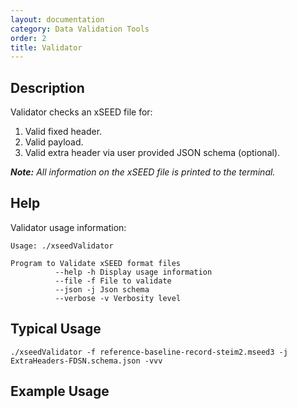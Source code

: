 ```yaml
---
layout: documentation
category: Data Validation Tools
order: 2
title: Validator
---
```

## Description

Validator checks an xSEED file for: 

1. Valid fixed header.
2. Valid payload.
3. Valid extra header via user provided JSON schema (optional).

***Note:***  *All information on the xSEED file is printed to the terminal.*

## Help

Validator usage information:

```
Usage: ./xseedValidator

Program to Validate xSEED format files
          --help -h Display usage information
          --file -f File to validate
          --json -j Json schema
          --verbose -v Verbosity level
```

## Typical Usage

```
./xseedValidator -f reference-baseline-record-steim2.mseed3 -j ExtraHeaders-FDSN.schema.json -vvv
```

## Example Usage